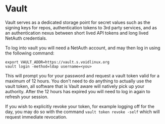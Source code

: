 # Vault

Vault serves as a dedicated storage point for secret values such as
the signing keys for repos, authentication tokens to 3rd party
services, and as an authentication nexus between short lived API
tokens and long lived NetAuth credentials.

To log into vault you will need a NetAuth account, and may then log in
using the following command:

```
export VAULT_ADDR=https://vault.s.voidlinux.org
vault login -method=ldap username=<you>
```

This will prompt you for your password and request a vault token valid
for a maximum of 12 hours.  You don't need to do anything to actually
use the vault token, all software that is Vault aware will natively
pick up your authority.  After the 12 hours has expired you will need
to log in again to refresh your session.

If you wish to explicitly revoke your token, for example logging off
for the day, you may do so with the command `vault token revoke -self`
which will request immediate revocation.
